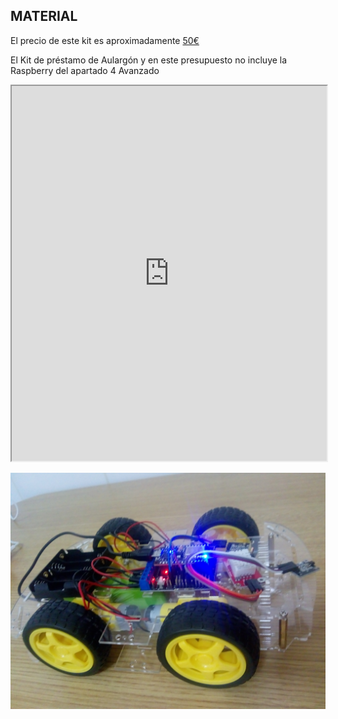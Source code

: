 ## MATERIAL

El precio de este kit es aproximadamente [50€](https://docs.google.com/spreadsheets/d/e/2PACX-1vS8HWZ4aCeZcHxtyiAZuvF63jOnPJccLIWO2GYEuB8PjXXIWHIIPILGmwHAgAKJHSFQWrMAu5zVqXMF/pubhtml)

El Kit de préstamo de Aulargón y en este presupuesto no incluye la Raspberry del apartado 4 Avanzado

<style>iframe{width:100%; height:600px}</style>
<iframe src="https://docs.google.com/spreadsheets/d/e/2PACX-1vS8HWZ4aCeZcHxtyiAZuvF63jOnPJccLIWO2GYEuB8PjXXIWHIIPILGmwHAgAKJHSFQWrMAu5zVqXMF/pubhtml?gid=0&amp;single=true&amp;widget=true&amp;headers=false"></iframe>

![](/assets/rover.jpg)
